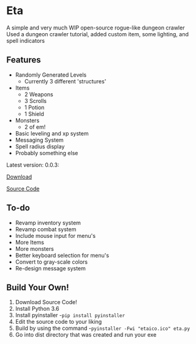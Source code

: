 

# Eta

A simple and very much WIP open-source rogue-like dungeon crawler
Used a dungeon crawler tutorial, added custom item, some lighting, and spell indicators

## Features
* Randomly Generated Levels
  * Currently 3 different 'structures'
* Items
  * 2 Weapons
  * 3 Scrolls
  * 1 Potion
  * 1 Shield
* Monsters
  * 2 of em!
* Basic leveling and xp system
* Messaging System
* Spell radius display
* Probably something else


Latest version: 0.0.3:

[Download](https://drive.google.com/uc?export=download&id=1Q9QLKNEwxOnK4R1bSuUOOtcgXHUV5Tof)

[Source Code](https://drive.google.com/uc?export=download&id=14OhJSBvMGaCzJLkhLZzycvTMX8Rrz4Dt)

## To-do
* Revamp inventory system
* Revamp combat system
* Include mouse input for menu's
* More Items
* More monsters
* Better keyboard selection for menu's
* Convert to gray-scale colors
* Re-design message system

## Build Your Own!

1. Download Source Code!
2. Install Python 3.6
3. Install pyinstaller 
  -```pip install pyinstaller```
4. Edit the source code to your liking
5. Build by using the command 
  -```pyinstaller -Fwi "etaico.ico" eta.py```
6. Go into dist directory that was created and run your exe
